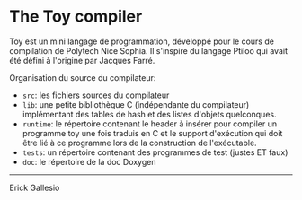# The Toy compiler 

Toy est un mini langage de programmation, développé pour le cours de compilation de Polytech Nice Sophia. Il s'inspire du langage Ptiloo qui avait été défini à l'origine par Jacques Farré.

<!-- TODO: plus de ref ici --> 

Organisation du source du compilateur:

- `src`: les fichiers sources du compilateur
- `lib`: une petite bibliothèque C (indépendante du compilateur)
   implémentant des tables de hash et des listes d'objets quelconques.
- `runtime`: le répertoire contenant le header à insérer pour compiler
   un programme toy une fois traduis en C et le support d'exécution
   qui doit être lié à ce programme lors de la construction de
   l'exécutable.
- `tests`: un répertoire contenant des programmes de test (justes ET faux)
- `doc`: le répertoire de la doc Doxygen


------ 
Erick Gallesio
  




